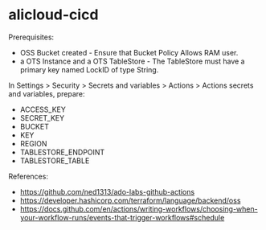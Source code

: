 # alicloud-cicd

Prerequisites:
- OSS Bucket created - Ensure that Bucket Policy Allows RAM user.
- a OTS Instance and a OTS TableStore - The TableStore must have a primary key named LockID of type String.

In Settings > Security > Secrets and variables > Actions > Actions secrets and variables, prepare:
- ACCESS_KEY
- SECRET_KEY
- BUCKET
- KEY
- REGION
- TABLESTORE_ENDPOINT
- TABLESTORE_TABLE

References:
- https://github.com/ned1313/ado-labs-github-actions
- https://developer.hashicorp.com/terraform/language/backend/oss
- https://docs.github.com/en/actions/writing-workflows/choosing-when-your-workflow-runs/events-that-trigger-workflows#schedule
